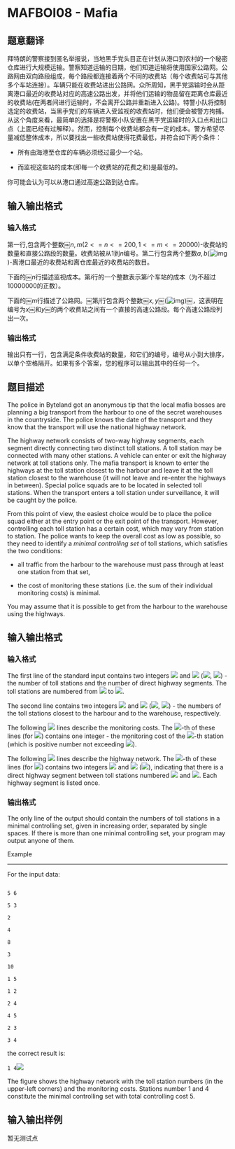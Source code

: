 # MAFBOI08 - Mafia

## 题意翻译

拜特朗的警察接到匿名举报说，当地黑手党头目正在计划从港口到农村的一个秘密仓库进行大规模运输。警察知道运输的日期，他们知道运输将使用国家公路网。公路网由双向路段组成，每个路段都连接着两个不同的收费站（每个收费站可与其他多个车站连接）。车辆只能在收费站进出公路网。众所周知，黑手党运输时会从距离港口最近的收费站对应的高速公路出发，并将他们运输的物品留在距离仓库最近的收费站(在两者间进行运输时，不会离开公路并重新进入公路)。特警小队将控制选定的收费站，当黑手党们的车辆进入受监视的收费站时，他们便会被警方拘捕。从这个角度来看，最简单的选择是将警察小队安置在黑手党运输时的入口点和出口点（上面已经有过解释）。然而，控制每个收费站都会有一定的成本。警方希望尽量减低整体成本，所以要找出一些收费站使得花费最低，并符合如下两个条件：

- 所有由海港至仓库的车辆必须经过最少一个站。

- 而监视这些站的成本(即每一个收费站的花费之和)是最低的。

你可能会认为可以从港口通过高速公路到达仓库。

## 输入输出格式

### 输入格式

第一行,包含两个整数￼$n,m(2<=n<=200,1<=m<=20000)$-收费站的数量和直接公路段的数量。收费站被从$1$到$n$编号。第二行包含两个整数$a,b$(![img](https://cdn.luogu.org/upload/vjudge_pic/SP9213/8732cbd435b51cc51016bd2839e45d91b1abaaa7.png))-离港口最近的收费站和离仓库最近的收费站的数目。

下面的￼$n$行描述监视成本。第$i$行的一个整数表示第$i$个车站的成本（为不超过$10000000$的正数）。

下面的￼$m$行描述了公路网。￼第$j$行包含两个整数￼$x,y$￼(![img](https://cdn.luogu.org/upload/vjudge_pic/SP9213/efd68bf8e4c867a3cf18716e017a40d52213dcb8.png))￼，这表明在编号为$x$￼和$y$￼的两个收费站之间有一个直接的高速公路段。每个高速公路段列出一次。

### 输出格式

输出只有一行，包含满足条件收费站的数量，和它们的编号，编号从小到大排序，以单个空格隔开。如果有多个答案，您的程序可以输出其中的任何一个。

## 题目描述

The police in Byteland got an anonymous tip that the local mafia bosses are planning a big transport from the harbour to one of the secret warehouses in the countryside. The police knows the date of the transport and they know that the transport will use the national highway network.

The highway network consists of two-way highway segments, each segment directly connecting two distinct toll stations. A toll station may be connected with many other stations. A vehicle can enter or exit the highway network at toll stations only. The mafia transport is known to enter the highways at the toll station closest to the harbour and leave it at the toll station closest to the warehouse (it will not leave and re-enter the highways in between). Special police squads are to be located in selected toll stations. When the transport enters a toll station under surveillance, it will be caught by the police.

From this point of view, the easiest choice would be to place the police squad either at the entry point or the exit point of the transport. However, controlling each toll station has a certain cost, which may vary from station to station. The police wants to keep the overall cost as low as possible, so they need to identify a _minimal controlling set_ of toll stations, which satisfies the two conditions:

- all traffic from the harbour to the warehouse must pass through at least one station from that set,

- the cost of monitoring these stations (i.e. the sum of their individual monitoring costs) is minimal.

You may assume that it is possible to get from the harbour to the warehouse using the highways.

## 输入输出格式

### 输入格式

The first line of the standard input contains two integers ![](https://cdn.luogu.com.cn/upload/vjudge_pic/SP9213/169265ff2535c9e3f13c7674d3e988cc0267cb40.png) and ![](https://cdn.luogu.com.cn/upload/vjudge_pic/SP9213/67700535fa1d029303e242b054af97eded6e9b93.png) (![](https://cdn.luogu.com.cn/upload/vjudge_pic/SP9213/cc06dab24ca088d72226de52914f80be5fd81e00.png), ![](https://cdn.luogu.com.cn/upload/vjudge_pic/SP9213/50c20d0fd363963372cf37509fb4b83d7ed19f30.png)) - the number of toll stations and the number of direct highway segments. The toll stations are numbered from ![](https://cdn.luogu.com.cn/upload/vjudge_pic/SP9213/17e23bd9f4448274b895d37e159cb09751fdf2de.png) to ![](https://cdn.luogu.com.cn/upload/vjudge_pic/SP9213/169265ff2535c9e3f13c7674d3e988cc0267cb40.png).

The second line contains two integers ![](https://cdn.luogu.com.cn/upload/vjudge_pic/SP9213/889fb0cc10ba196f02ff3e0675767e6e23459b84.png) and ![](https://cdn.luogu.com.cn/upload/vjudge_pic/SP9213/1ac73d3db1ef30456a4b8c9e33ec25e5e1e6279d.png) (![](https://cdn.luogu.com.cn/upload/vjudge_pic/SP9213/8732cbd435b51cc51016bd2839e45d91b1abaaa7.png), ![](https://cdn.luogu.com.cn/upload/vjudge_pic/SP9213/975b3dc89afaf0bc04b737dc351b58de1d34801f.png)) - the numbers of the toll stations closest to the harbour and to the warehouse, respectively.

The following ![](https://cdn.luogu.com.cn/upload/vjudge_pic/SP9213/169265ff2535c9e3f13c7674d3e988cc0267cb40.png) lines describe the monitoring costs. The ![](https://cdn.luogu.com.cn/upload/vjudge_pic/SP9213/af121dc60b0f474c5ebf06392d630180cf0b86f7.png)-th of these lines (for ![](https://cdn.luogu.com.cn/upload/vjudge_pic/SP9213/6c53331315a96b8a642b1f3323556fa1fcbf891c.png)) contains one integer - the monitoring cost of the ![](https://cdn.luogu.com.cn/upload/vjudge_pic/SP9213/af121dc60b0f474c5ebf06392d630180cf0b86f7.png)-th station (which is positive number not exceeding ![](https://cdn.luogu.com.cn/upload/vjudge_pic/SP9213/5984c489669303870cddd7be3652bca7b2a5fa15.png)).

The following ![](https://cdn.luogu.com.cn/upload/vjudge_pic/SP9213/67700535fa1d029303e242b054af97eded6e9b93.png) lines describe the highway network. The ![](https://cdn.luogu.com.cn/upload/vjudge_pic/SP9213/9abe23f8a6558829180116605bad3d08b1aa9c43.png)-th of these lines (for ![](https://cdn.luogu.com.cn/upload/vjudge_pic/SP9213/efd68bf8e4c867a3cf18716e017a40d52213dcb8.png)) contains two integers ![](https://cdn.luogu.com.cn/upload/vjudge_pic/SP9213/0550ce11837115710cc177bb1bdc0f6ac293965d.png) and ![](https://cdn.luogu.com.cn/upload/vjudge_pic/SP9213/504da196da790844dc1906b3f01418f64fba0578.png) (![](https://cdn.luogu.com.cn/upload/vjudge_pic/SP9213/cdec697112e6c4c2673aa6fe22ec05d873da7984.png)), indicating that there is a direct highway segment between toll stations numbered ![](https://cdn.luogu.com.cn/upload/vjudge_pic/SP9213/0550ce11837115710cc177bb1bdc0f6ac293965d.png) and ![](https://cdn.luogu.com.cn/upload/vjudge_pic/SP9213/504da196da790844dc1906b3f01418f64fba0578.png). Each highway segment is listed once.

### 输出格式

The only line of the output should contain the numbers of toll stations in a minimal controlling set, given in increasing order, separated by single spaces. If there is more than one minimal controlling set, your program may output anyone of them.

Example

-------

For the input data:

```

5 6

5 3

2

4

8

3

10

1 5

1 2

2 4

4 5

2 3

3 4

```

the correct result is:

`1 4`![](https://cdn.luogu.com.cn/upload/vjudge_pic/SP9213/f4799f678ff1c2dac9f318a42f85b3fd8276c18f.png)

The figure shows the highway network with the toll station numbers (in the upper-left corners) and the monitoring costs. Stations number 1 and 4 constitute the minimal controlling set with total controlling cost 5.

## 输入输出样例

暂无测试点

